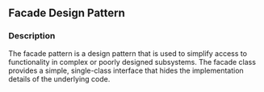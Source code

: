 ## Facade Design Pattern

### **Description**
The facade pattern is a design pattern that is used to simplify access to functionality in complex or poorly designed subsystems. 
The facade class provides a simple, single-class interface that hides the implementation details of the underlying code.